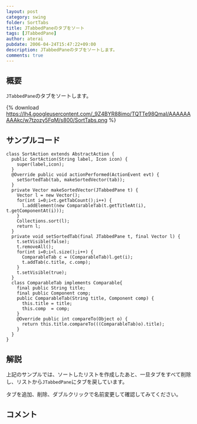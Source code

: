 ```yaml
---
layout: post
category: swing
folder: SortTabs
title: JTabbedPaneのタブをソート
tags: [JTabbedPane]
author: aterai
pubdate: 2006-04-24T15:47:22+09:00
description: JTabbedPaneのタブをソートします。
comments: true
---
```

## 概要
`JTabbedPane`のタブをソートします。

{% download https://lh4.googleusercontent.com/_9Z4BYR88imo/TQTTe98QmaI/AAAAAAAAAkc/w7tzozy5FqM/s800/SortTabs.png %}

## サンプルコード
<pre class="prettyprint"><code>class SortAction extends AbstractAction {
  public SortAction(String label, Icon icon) {
    super(label,icon);
  }
  @Override public void actionPerformed(ActionEvent evt) {
    setSortedTab(tab, makeSortedVector(tab));
  }
  private Vector makeSortedVector(JTabbedPane t) {
    Vector l = new Vector();
    for(int i=0;i&lt;t.getTabCount();i++) {
      l.addElement(new ComparableTab(t.getTitleAt(i), t.getComponentAt(i)));
    }
    Collections.sort(l);
    return l;
  }
  private void setSortedTab(final JTabbedPane t, final Vector l) {
    t.setVisible(false);
    t.removeAll();
    for(int i=0;i&lt;l.size();i++) {
      ComparableTab c = (ComparableTab)l.get(i);
      t.addTab(c.title, c.comp);
    }
    t.setVisible(true);
  }
  class ComparableTab implements Comparable{
    final public String title;
    final public Component comp;
    public ComparableTab(String title, Component comp) {
      this.title = title;
      this.comp  = comp;
    }
    @Override public int compareTo(Object o) {
      return this.title.compareTo(((ComparableTab)o).title);
    }
  }
}
</code></pre>

## 解説
上記のサンプルでは、ソートしたリストを作成したあと、一旦タブをすべて削除し、リストから`JTabbedPane`にタブを戻しています。

タブを追加、削除、ダブルクリックで名前変更して確認してみてください。

## コメント
